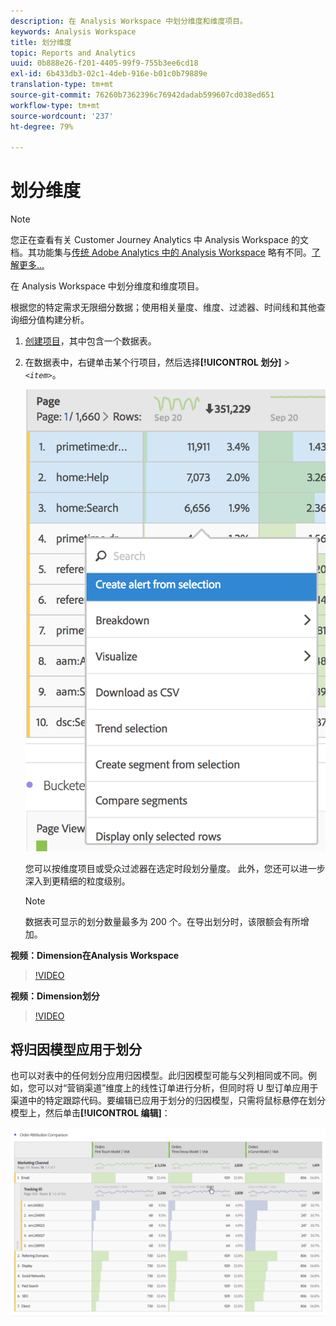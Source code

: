 ```yaml
---
description: 在 Analysis Workspace 中划分维度和维度项目。
keywords: Analysis Workspace
title: 划分维度
topic: Reports and Analytics
uuid: 0b888e26-f201-4405-99f9-755b3ee6cd18
exl-id: 6b433db3-02c1-4deb-916e-b01c0b79889e
translation-type: tm+mt
source-git-commit: 76260b7362396c76942dadab599607cd038ed651
workflow-type: tm+mt
source-wordcount: '237'
ht-degree: 79%

---
```


# 划分维度

>[!NOTE]
>
>您正在查看有关 Customer Journey Analytics 中 Analysis Workspace 的文档。其功能集与[传统 Adobe Analytics 中的 Analysis Workspace](https://docs.adobe.com/content/help/zh-Hans/analytics/analyze/analysis-workspace/home.html) 略有不同。[了解更多...](/help/getting-started/cja-aa.md)

在 Analysis Workspace 中划分维度和维度项目。

根据您的特定需求无限细分数据；使用相关量度、维度、过滤器、时间线和其他查询细分值构建分析。

1. [创建项目](/help/analysis-workspace/home.md)，其中包含一个数据表。
1. 在数据表中，右键单击某个行项目，然后选择&#x200B;**[!UICONTROL 划分]** > *`<item>`*。

   ![步骤结果](assets/fa_data_table_actions.png)

   您可以按维度项目或受众过滤器在选定时段划分量度。 此外，您还可以进一步深入到更精细的粒度级别。

   >[!NOTE]
   >
   >数据表可显示的划分数量最多为 200 个。在导出划分时，该限额会有所增加。

**视频：Dimension在Analysis Workspace**

>[!VIDEO](https://video.tv.adobe.com/v/23971)

**视频：Dimension划分**

>[!VIDEO](https://video.tv.adobe.com/v/23969)

## 将归因模型应用于划分

也可以对表中的任何划分应用归因模型。此归因模型可能与父列相同或不同。例如，您可以对“营销渠道”维度上的线性订单进行分析，但同时将 U 型订单应用于渠道中的特定跟踪代码。要编辑已应用于划分的归因模型，只需将鼠标悬停在划分模型上，然后单击&#x200B;**[!UICONTROL 编辑]**：

![划分设置](assets/breakdown_settings.png)
